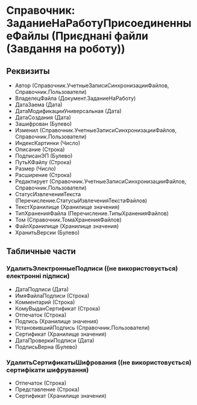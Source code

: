 ﻿# Справочник: ЗаданиеНаРаботуПрисоединенныеФайлы (Приєднані файли (Завдання на роботу))

## Реквизиты

- Автор (Справочник.УчетныеЗаписиСинхронизацииФайлов, Справочник.Пользователи)
- ВладелецФайла (Документ.ЗаданиеНаРаботу)
- ДатаЗаема (Дата)
- ДатаМодификацииУниверсальная (Дата)
- ДатаСоздания (Дата)
- Зашифрован (Булево)
- Изменил (Справочник.УчетныеЗаписиСинхронизацииФайлов, Справочник.Пользователи)
- ИндексКартинки (Число)
- Описание (Строка)
- ПодписанЭП (Булево)
- ПутьКФайлу (Строка)
- Размер (Число)
- Расширение (Строка)
- Редактирует (Справочник.УчетныеЗаписиСинхронизацииФайлов, Справочник.Пользователи)
- СтатусИзвлеченияТекста (Перечисление.СтатусыИзвлеченияТекстаФайлов)
- ТекстХранилище (Хранилище значения)
- ТипХраненияФайла (Перечисление.ТипыХраненияФайлов)
- Том (Справочник.ТомаХраненияФайлов)
- ФайлХранилище (Хранилище значения)
- ХранитьВерсии (Булево)

## Табличные части

### УдалитьЭлектронныеПодписи ((не використовується) електронні підписи)

- ДатаПодписи (Дата)
- ИмяФайлаПодписи (Строка)
- Комментарий (Строка)
- КомуВыданСертификат (Строка)
- Отпечаток (Строка)
- Подпись (Хранилище значения)
- УстановившийПодпись (Справочник.Пользователи)
- Сертификат (Хранилище значения)
- ДатаПроверкиПодписи (Дата)
- ПодписьВерна (Булево)

### УдалитьСертификатыШифрования ((не використовується) сертифікати шифрування)

- Отпечаток (Строка)
- Представление (Строка)
- Сертификат (Хранилище значения)

